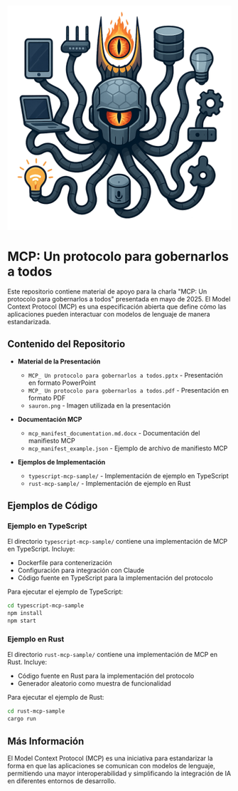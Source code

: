 <p align="center">
  <img src="sauron.png" alt="Sauron - Un protocolo para gobernarlos a todos">
</p>

# MCP: Un protocolo para gobernarlos a todos

Este repositorio contiene material de apoyo para la charla "MCP: Un protocolo para gobernarlos a todos" presentada en mayo de 2025. El Model Context Protocol (MCP) es una especificación abierta que define cómo las aplicaciones pueden interactuar con modelos de lenguaje de manera estandarizada.

## Contenido del Repositorio

- **Material de la Presentación**

  - `MCP_ Un protocolo para gobernarlos a todos.pptx` - Presentación en formato PowerPoint
  - `MCP_ Un protocolo para gobernarlos a todos.pdf` - Presentación en formato PDF
  - `sauron.png` - Imagen utilizada en la presentación

- **Documentación MCP**

  - `mcp_manifest_documentation.md.docx` - Documentación del manifiesto MCP
  - `mcp_manifest_example.json` - Ejemplo de archivo de manifiesto MCP

- **Ejemplos de Implementación**
  - `typescript-mcp-sample/` - Implementación de ejemplo en TypeScript
  - `rust-mcp-sample/` - Implementación de ejemplo en Rust

## Ejemplos de Código

### Ejemplo en TypeScript

El directorio `typescript-mcp-sample/` contiene una implementación de MCP en TypeScript. Incluye:

- Dockerfile para contenerización
- Configuración para integración con Claude
- Código fuente en TypeScript para la implementación del protocolo

Para ejecutar el ejemplo de TypeScript:

```bash
cd typescript-mcp-sample
npm install
npm start
```

### Ejemplo en Rust

El directorio `rust-mcp-sample/` contiene una implementación de MCP en Rust. Incluye:

- Código fuente en Rust para la implementación del protocolo
- Generador aleatorio como muestra de funcionalidad

Para ejecutar el ejemplo de Rust:

```bash
cd rust-mcp-sample
cargo run
```

## Más Información

El Model Context Protocol (MCP) es una iniciativa para estandarizar la forma en que las aplicaciones se comunican con modelos de lenguaje, permitiendo una mayor interoperabilidad y simplificando la integración de IA en diferentes entornos de desarrollo.
